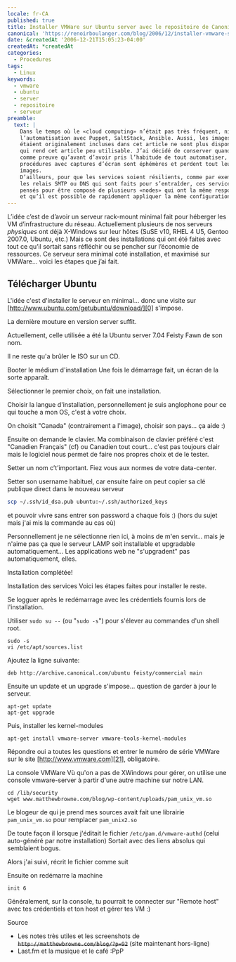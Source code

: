 ```yaml
---
locale: fr-CA
published: true
title: Installer VMWare sur Ubuntu server avec le repositoire de Canonical
canonical: 'https://renoirboulanger.com/blog/2006/12/installer-vmware-sur-ubuntu-server-avec-le-repositoire-de-canonical/'
date: &createdAt '2006-12-21T15:05:23-04:00'
createdAt: *createdAt
categories:
  - Procedures
tags:
  - Linux
keywords:
  - vmware
  - ubuntu
  - server
  - repositoire
  - serveur
preamble:
  text: |
    Dans le temps où le «cloud computing» n’était pas très fréquent, ni
    l’automatisation avec Puppet, SaltStack, Ansible. Aussi, les images qui
    étaient originalement incluses dans cet article ne sont plus disponibles, ce
    qui rend cet article peu utilisable. J’ai décidé de conserver quand-même,
    comme preuve qu’avant d’avoir pris l’habitude de tout automatiser, les
    procédures avec captures d’écran sont éphémères et perdent tout leur sens sans
    images.
    D’ailleurs, pour que les services soient résilients, comme par exemple
    les relais SMTP ou DNS qui sont faits pour s’entraîder, ces services sont
    pensés pour être composé de plusieurs «nodes» qui ont la même responsabilité
    et qu’il est possible de rapidement appliquer la même configuration rapidement.
---
```


L’idée c’est de d’avoir un serveur rack-mount minimal fait pour héberger les VM
d’infrastructure du réseau. Actuellement plusieurs de nos serveurs _physiques_
ont déjà X-Windows sur leur hôtes (SuSE v10, RHEL 4 U5, Gentoo 2007.0, Ubuntu,
etc.) Mais ce sont des installations qui ont été faites avec tout ce qu’il
sortait sans réfléchir ou se pencher sur l’économie de ressources. Ce serveur
sera minimal coté installation, et maximisé sur VMWare... voici les étapes que
j’ai fait.

## Télécharger Ubuntu

L'idée c'est d'installer le serveur en minimal... donc une visite sur
[http://www.ubuntu.com/getubuntu/download/][0] s'impose.

La dernière mouture en version server suffit.

Actuellement, celle utilisée a été la Ubuntu server 7.04 Feisty Fawn de son nom.

Il ne reste qu'a brûler le ISO sur un CD.

Booter le médium d'installation Une fois le démarrage fait, un écran de la sorte
apparaît.

<app-image src="lost-image"></app-image>

Sélectionner le premier choix, on fait une installation.

<app-image src="lost-image"></app-image>

Choisir la langue d'installation, personnellement je suis anglophone pour ce qui
touche a mon OS, c'est à votre choix.

<app-image src="lost-image"></app-image>

On choisit "Canada" (contrairement a l'image), choisir son pays... ça aide :)

Ensuite on demande le clavier. Ma combinaison de clavier préféré c'est "Canadien
Français" (cf) ou Canadien tout court... c'est pas toujours clair mais le
logiciel nous permet de faire nos propres choix et de le tester.

<app-image src="lost-image"></app-image>

Setter un nom c’t’important. Fiez vous aux normes de votre data-center.

<app-image src="lost-image"></app-image>

Setter son username habituel, car ensuite faire on peut copier sa clé publique
direct dans le nouveau serveur

```bash
scp ~/.ssh/id_dsa.pub ubuntu:~/.ssh/authorized_keys
```

et pouvoir vivre sans entrer son password a chaque fois :) (hors du sujet mais
j'ai mis la commande au cas où)

<app-image src="lost-image"></app-image>

Personnellement je ne sélectionne rien ici, à moins de m'en servir... mais je
n'aime pas ça que le serveur LAMP soit installable et upgradable
automatiquement... Les applications web ne "s'upgradent" pas automatiquement,
elles.

<app-image src="lost-image"></app-image>

Installation complétée!

Installation des services Voici les étapes faites pour installer le reste.

Se logguer après le redémarrage avec les crédentiels fournis lors de
l'installation.

Utiliser `sudo su --` (ou "`sudo -s`") pour s'élever au commandes d'un shell
root.

```terminal
sudo -s
vi /etc/apt/sources.list
```

<app-image src="lost-image"></app-image>

Ajoutez la ligne suivante:

```
deb http://archive.canonical.com/ubuntu feisty/commercial main
```

<app-image src="lost-image"></app-image>

Ensuite un update et un upgrade s'impose... question de garder à jour le
serveur.

```terminal
apt-get update
apt-get upgrade
```

<app-image src="lost-image"></app-image>

Puis, installer les kernel-modules

```terminal
apt-get install vmware-server vmware-tools-kernel-modules
```

Répondre oui a toutes les questions et entrer le numéro de série VMWare sur le
site [http://www.vmware.com][21], obligatoire.

<app-image src="lost-image"></app-image>

La console VMWare Vù qu'on a pas de XWindows pour gérer, on utilise une console
vmware-server à partir d'une autre machine sur notre LAN.

<app-alert-box alert-type="error" title="Note lors de la migration 2020-09-26" message="Après re-lecture (et 14 ans plus tard) je réalise les risques que j’aurai pu causer sur mon propre serveur. Ne suivez pas aveuglément ce type de conseil! Assurez-vous de seulement installer des binaires de sources que vous faites confiance, comme celles provenant du vendeur. Pas d’un blogue au hasard! A moins que vous puissiez lire le code, et compiler vous-même."></app-alert-box>

```terminal
cd /lib/security
wget www.matthewbrowne.com/blog/wp-content/uploads/pam_unix_vm.so
```

<app-image src="lost-image"></app-image>

Le blogeur de qui je prend mes sources avait fait une librairie `pam_unix_vm.so`
pour remplacer `pam_unix2.so`

De toute façon il lorsque j'éditait le fichier `/etc/pam.d/vmware-authd` (celui
auto-généré par notre installation) Sortait avec des liens absolus qui
semblaient bogus.

Alors j'ai suivi, récrit le fichier comme suit

<app-image src="lost-image"></app-image>

Ensuite on redémarre la machine

```terminal
init 6
```

Généralement, sur la console, tu pourrait te connecter sur "Remote host" avec
tes crédentiels et ton host et gérer tes VM :)

Source

- Les notes très utiles et les screenshots de
  ~~`http://matthewbrowne.com/blog/?p=92`~~ (site maintenant hors-ligne)
- Last.fm et la musique et le café :PpP

[0]: https://www.ubuntu.com/getubuntu/download/
[21]: https://www.vmware.com/
